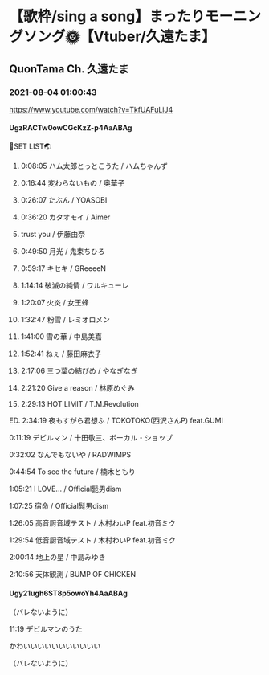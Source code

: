 # 【歌枠/sing a song】まったりモーニングソング🌞【Vtuber/久遠たま】

## QuonTama Ch. 久遠たま

### 2021-08-04 01:00:43

https://www.youtube.com/watch?v=TkfUAFuLiJ4

#### UgzRACTw0owCGcKzZ-p4AaABAg

🥚SET LIST🌏



01. 0:08:05 ハム太郎とっとこうた / ハムちゃんず

02. 0:16:44 変わらないもの / 奥華子

03. 0:26:07 たぶん / YOASOBI

04. 0:36:20 カタオモイ / Aimer

05. trust you / 伊藤由奈

06. 0:49:50 月光 / 鬼束ちひろ

07. 0:59:17 キセキ / GReeeeN

08. 1:14:14 破滅の純情 / ワルキューレ

09. 1:20:07 火炎 / 女王蜂

10. 1:32:47 粉雪 / レミオロメン

11. 1:41:00 雪の華 / 中島美嘉

12. 1:52:41 ねぇ / 藤田麻衣子

13. 2:17:06 三つ葉の結びめ / やなぎなぎ

14. 2:21:20 Give a reason / 林原めぐみ

15. 2:29:13 HOT LIMIT / T.M.Revolution

ED. 2:34:19 夜もすがら君想ふ / TOKOTOKO(西沢さんP) feat.GUMI



0:11:19 デビルマン / 十田敬三、ボーカル・ショップ

0:32:02 なんでもないや / RADWIMPS

0:44:54 To see the future / 楠木ともり

1:05:21 I LOVE... / Official髭男dism

1:07:25 宿命 / Official髭男dism

1:26:05 高音厨音域テスト / 木村わいP feat.初音ミク

1:29:54 低音厨音域テスト / 木村わいP feat.初音ミク

2:00:14 地上の星 / 中島みゆき

2:10:56 天体観測 / BUMP OF CHICKEN



#### Ugy21ugh6ST8p5owoYh4AaABAg

（バレないように）

11:19 デビルマンのうた

かわいいいいいいいいいいい

（バレないように）


